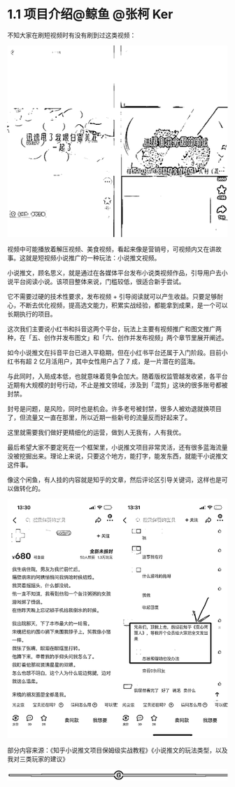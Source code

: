 # 1.1 项目介绍@鲸鱼 @张柯 Ker

不知大家在刷短视频时有没有刷到过这类视频：

![](img/14803b1ea50f5b885812075437000df8.png)

视频中可能播放着解压视频、美食视频，看起来像是营销号，可视频内又在讲故事。这就是短视频小说推广的一种玩法：小说推文视频。

小说推文，顾名思义，就是通过在各媒体平台发布小说类视频作品，引导用户去小说平台阅读小说。该项目整体来说，门槛较低，很适合新手尝试。

它不需要过硬的技术性要求，发布视频 + 引导阅读就可以产生收益。只要足够耐心，不断去优化视频，提高选文能力，积累实战经验，都能拿到成果，是一个可以长期执行的项目。

这次我们主要说小红书和抖音这两个平台，玩法上主要有视频推广和图文推广两种，在「五、创作并发布图文」和「六、创作并发布视频」两个章节里展开阐述。

如今小说推文在抖音平台已进入平稳期，但在小红书平台还属于入门阶段。目前小红书有超 2 亿月活用户，其中女性用户占了 7 成，是一片潜在的蓝海。

与此同时，入局成本低，也就意味着竞争会加大。随着版权监管越发收紧，各平台近期有大规模的封号行动，不止是推文领域，涉及到「混剪」这块的很多账号都被封禁。

封号是问题，是风险，同时也是机会。许多老号被封禁，很多人被劝退就换项目了，但流量又一直在那里，所以近期一些新号的流量反而好起来了。

这里就需要我们做好更精细化的运营，做到人无我有，人有我优。

最后希望大家不要定死在一个框架里，小说推文项目非常灵活，还有很多蓝海流量没被挖掘出来。理论上来说，只要这个地方，能打字，能发东西，就能干小说推文这件事。

像这个闲鱼，有人挂的内容就是知乎的文章，然后评论区引导关键词，这样也是可以做转化的。

![](img/afa613191096f3cfbc7097de5c18f6be.png)

部分内容来源：《知乎小说推文项目保姆级实战教程》《小说推文的玩法类型，以及我对三类玩家的建议》

![](img/8cd4882c394e0a215918dd25d4aa188b.png)